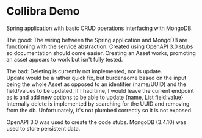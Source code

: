 # Collibra Demo
Spring application with basic CRUD operations interfacing with MongoDB.

The good:
The wiring between the Spring application and MongoDB are functioning with the service abstraction.
Created using OpenAPI 3.0 stubs so documentation should come easier.
Creating an Asset works, promoting an asset appears to work but isn't fully tested.

The bad:
Deleting is currently not implemented, nor is update.  
Update would be a rather quick fix, but burdensome based on the input being the whole Asset as opposed to an identifier (name/UUID) and the field/values to be updated.
If I had time, I would leave the current endpoint as is and add new options to be able to update {name, List <Map> field:value}
Internally delete is implemented by searching for the UUID and removing from the db.  Unfortunately, it's not plumbed correctly so it is not exposed.

OpenAPI 3.0 was used to create the code stubs.
MongoDB (3.4.10) was used to store persistent data.
